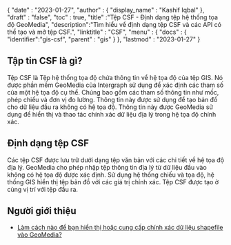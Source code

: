 {
  "date" : "2023-01-27",
  "author" : {
    "display_name" : "Kashif Iqbal"
},
  "draft" : "false",
  "toc" : true,
  "title" :"Tệp CSF - Định dạng tệp hệ thống tọa độ GeoMedia",
  "description":"Tìm hiểu về định dạng tệp CSF và các API có thể tạo và mở tệp CSF.",
  "linktitle" : "CSF",
  "menu" : {
    "docs" : {
      "identifier":"gis-csf",
      "parent" : "gis"
}
},
  "lastmod" : "2023-01-27"
}

## Tập tin CSF là gì?

Tệp CSF là Tệp hệ thống tọa độ chứa thông tin về hệ tọa độ của tệp GIS. Nó được phần mềm GeoMedia của Intergraph sử dụng để xác định các tham số của một hệ tọa độ cụ thể. Chúng bao gồm các tham số thông tin như mốc, phép chiếu và đơn vị đo lường. Thông tin này được sử dụng để tạo bản đồ cho dữ liệu đầu ra không có hệ tọa độ. Thông tin này được GeoMedia sử dụng để hiển thị và thao tác chính xác dữ liệu địa lý trong hệ tọa độ chính xác.

## Định dạng tệp CSF

Các tệp CSF được lưu trữ dưới dạng tệp văn bản với các chi tiết về hệ tọa độ địa lý. GeoMedia cho phép nhập tệp thông tin địa lý từ dữ liệu đầu vào không có hệ tọa độ được xác định. Sử dụng hệ thống chiếu và tọa độ, hệ thống GIS hiển thị tệp bản đồ với các giá trị chính xác. Tệp CSF được tạo ở cùng vị trí với tệp đầu ra.

## Người giới thiệu

* [Làm cách nào để bạn hiển thị hoặc cung cấp chính xác dữ liệu shapefile vào GeoMedia?](https://supportsi.hexagon.com/help/s/article/How-do-you-correctly-display-or-serve-shapefile-data-into?language=en_US)

